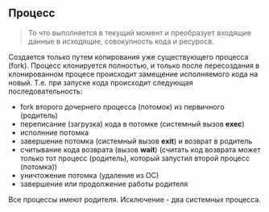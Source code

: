 ## Процесс
> То что выполняется в текущий момент и преобразует входящие данные в исходящие, совокупность кода и ресуросв.

Создается только путем копирования уже существующего процесса (fork).
Процесс клонируется полностью, и только после пересоздания в клонированном процесе происходит замещение исполняемого кода на новый.
Т.е. при запуске кода происходит следующая последовательность:
* fork второго дочернего процесса (потомок) из первичного (родитель)
* переписание (загрузка) кода в потомке (системный вызов **exec**)
* исполнние потомка
* завершение потомка (системный вызов **exit**) и возврат в родитель
* считывание кода возврата (вызов **wait**) (считать код возврата может только тот процесс (родитель), который запустил второй процесс (потомка))
* уничтожение потомка (удаление из ОС)
* завершение или продолжение работы родителя

Все процессы имеют родителя. Исключение - два системных процесса.
